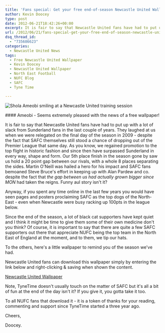 ```yaml
---
title: 'Fans special: Get your free end-of-season Newcastle United Wallpaper'
author: Kevin Doocey
type: post
date: 2012-06-21T18:42:26+00:00
excerpt: It is fair to say that Newcastle United fans have had to put up with a lot of slack from Sunderland fans in the last couple of years. They laughed at us when we were relegated..
url: /2012/06/21/fans-special-get-your-free-end-of-season-newcastle-united-wallpaper/
dsq_thread_id:
  - "735686623"
categories:
  - Newcastle United News
tags:
  - Free Newcastle United Wallpaper
  - Kevin Doocey
  - Newcastle United Wallpaper
  - North East Football
  - NUFC Blog
  - SAFC
  - Tyne Time

---
```

![Shola Ameobi smiling at a Newcastle United training session](http://www.tynetime.com/wp-content/uploads/2012/06/Shola-Ameobi-NUFC-training.jpg "Shola-Ameobi-NUFC-training")

#### Ameobi - Seems extremely pleased with the news of a free wallpaper!

It is fair to say that Newcastle United fans have had to put up with a lot of slack from Sunderland fans in the last couple of years. They laughed at us when we were relegated on the final day of the season in 2009 - despite the fact that SAFC themselves still stood a chance of dropping out of the Premier League that same day. As you know, we regained promotion to the top flight in historic fashion and since then have surpassed Sunderland in every way, shape and form. Our 5th  place finish in the season gone by saw us hold a 20 point gap between our rivals, with a whole 8 places separating the sides. Martin O'Neill was hailed a hero for his impact and SAFC fans bemoaned Steve Bruce's effort in keeping up with Alan Pardew and co. despite the fact that _the gap between us had actually grown bigger since MON_ had taken the reigns. Funny aul story isn't it?

Anyway, if you spent any time online in the last few years you would have seen pages and posters proclaiming SAFC as the top dogs of the North-East - even when Newcastle were busy racking up 100pts in the league below.

Since the end of the season, a lot of black cat supporters have kept quiet and I think it might be time to give them some of their own medicine don't you think? Of course, it is important to say that there are quite a few SAFC supporters out there that appreciate NUFC being the top team in the North East of England at the moment, and to them, we tip our hats.

To the others, here's a little wallpaper to remind you of the season we've had.

Newcastle United fans can download this wallpaper simply by entering the link below and right-clicking & saving when shown the content.

[Newcastle United Wallpaper](http://www.tynetime.com/wp-content/uploads/2012/06/topdogs.jpg "Free Newcastle United Wallpaper")

Note, TyneTime doesn't usually touch on the matter of SAFC but it's all a bit of fun at the end of the day isn't it? If you give it, you gotta take it too.

To all NUFC fans that download it - it is a token of thanks for your reading, commenting and support since TyneTime started a three year ago.

Cheers,

Doocey.
